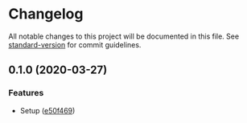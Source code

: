 # Changelog

All notable changes to this project will be documented in this file. See [standard-version](https://github.com/conventional-changelog/standard-version) for commit guidelines.

## 0.1.0 (2020-03-27)


### Features

* Setup ([e50f469](https://github.com/mvsde/iframe-click-to-play/commit/e50f469e83148ad308f8ebfc2d511d4f99fe369a))
